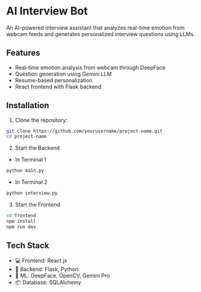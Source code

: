 # AI Interview Bot
An AI-powered interview assistant that analyzes real-time emotion from webcam feeds and generates personalized interview questions using LLMs.
## Features
- Real-time emotion analysis from webcam through DeepFace 
- Question generation using Gemini LLM
- Resume-based personalization
- React frontend with Flask backend
## Installation

1. Clone the repository:
```bash
git clone https://github.com/yourusername/project-name.git
cd project-name
```
2. Start the Backend
  - In Terminal 1
```bash
python main.py
```
  - In Terminal 2
```bash
python interview.py
```
3.  Start the Frontend
```bash
cd frontend
npm install
npm run dev
```

## Tech Stack
- 💻 Frontend: React.js
- 🧠 Backend: Flask, Python
- 🎯 ML: DeepFace, OpenCV, Gemini Pro
- 📦 Database: SQLAlchemy
